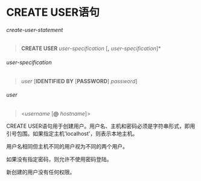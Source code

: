 # CREATE USER语句

###### create-user-statement
> **CREATE USER** *user-specification* [**,** *user-specification*]\*

###### user-specification
> *user* [**IDENTIFIED BY** [**PASSWORD**] *password*]

###### user
> <*username* [**@** *hostname*]>

CREATE USER语句用于创建用户。用户名、主机和密码必须是字符串形式，即用引号包围。如果指定主机'localhost'，则表示本地主机。

用户名相同但主机不同的用户视为不同的两个用户。

如果没有指定密码，则允许不使用密码登陆。

新创建的用户没有任何权限。